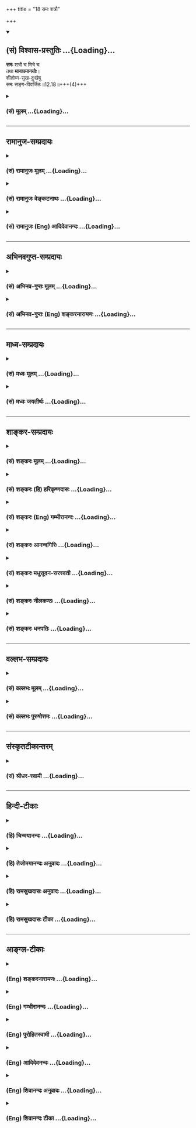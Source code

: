 +++
title = "18 समः शत्रौ"

+++
<div class="js_include" newlevelforh1="2" title="(सं) विश्वास-प्रस्तुतिः" unfilled url="/purANam_vaiShNavam/mahAbhAratam/06-bhIShma-parva/03-bhagavad-gItA-parva/saMskRtam/vishvAsa-prastutiH/12_bhakti-yogaH/18_samaH_shatrau.md">
<details open><summary><h2>(सं) विश्वास-प्रस्तुतिः ...{Loading}...</h2></summary>

**समः** शत्रौ च मित्रे च  
तथा **मानापमानयोः**।  
शीतोष्ण-सुख-दुःखेषु  
समः सङ्ग-विवर्जितः॥12.18॥+++(4)+++
</details>
</div>
<div class="js_include collapsed" newlevelforh1="3" title="(सं) मूलम्" unfilled url="/purANam_vaiShNavam/mahAbhAratam/06-bhIShma-parva/03-bhagavad-gItA-parva/saMskRtam/mUlam/12_bhakti-yogaH/18_samaH_shatrau.md">
<details><summary><h3>(सं) मूलम् ...{Loading}...</h3></summary>

समः शत्रौ च मित्रे च तथा मानापमानयोः।  
शीतोष्णसुखदुःखेषु समः सङ्गविवर्जितः।।12.18।।
</details>
</div>


_________________
## रामानुज-सम्प्रदायः
<div class="js_include collapsed" newlevelforh1="3" title="(सं) रामानुजः मूलम्" unfilled url="/purANam_vaiShNavam/mahAbhAratam/06-bhIShma-parva/03-bhagavad-gItA-parva/saMskRtam/rAmAnujaH/mUlam/12_bhakti-yogaH/18_samaH_shatrau.md">
<details><summary><h3>(सं) रामानुजः मूलम् ...{Loading}...</h3></summary>

।।12.18।। अद्वेष्टा सर्वभूतानाम् (गीता 12।13) इत्यादिना शत्रुमित्रादिषु
द्वेषादिरहितत्वम् उक्तम्। अत्र तेषु सन्निहितेषु अपि समचित्तत्वम्; ततः
अपि अतिरिक्तो विशेष उच्यते। आत्मनि स्थिरमतित्वेन निकेतनादिषु असक्त इति
**अनिकेतः;** तत एव मानापमानादिषु अपि समः; य एवंभूतो **भक्तिमान्** स **मे
प्रियः। अस्माद् आत्मनिष्ठात् मद्भक्तियोगनिष्ठस्य श्रैष्ठ्यं प्रतिपादयन्
यथोपक्रमम् उपसंहरति --**

</details>
</div>
<div class="js_include collapsed" newlevelforh1="3" title="(सं) रामानुजः वेङ्कटनाथः" unfilled url="/purANam_vaiShNavam/mahAbhAratam/06-bhIShma-parva/03-bhagavad-gItA-parva/saMskRtam/rAmAnujaH/venkaTanAthaH/12_bhakti-yogaH/18_samaH_shatrau.md">
<details><summary><h3>(सं) रामानुजः वेङ्कटनाथः ...{Loading}...</h3></summary>

  
  
।।12.18।। समः शत्रौ च इत्यादिना श्लोकद्वयेन बहुविधं सहेतुकं साम्यमुच्यते
तत्र पुनरुक्तिमाशङ्क्य परिहरतिअद्वेष्टेति।
सन्निहितस्वरूपमानावमानादिद्वन्द्वान्तरसहपाठवशादत्र शत्रुमित्रयोरपि
सन्निहितयोर्विवक्षा। सन्निधिर्हि विकारमतिशयेन जनयति। ततोऽप्यतिरिक्त इति
दूरस्थासन्नसाधारणात् अद्वेषमात्रादतिरिक्त इत्यर्थः। क्वचिदपि
सङ्गवर्जितत्वाच्छीतोष्णादिषु समत्वम्। निन्दास्तुत्योः
फलभूतामर्षानुरागादिरहितत्वान्निष्फलत्ववेषेण तुल्यत्वम्। मौनी इति नात्र
मननं विवक्षितम्;स्थिरमतिः इत्यनेनैव सिद्धत्वात् मुनिर्मननशीलः; तस्य भावो
**मित्यप्रसिद्धार्थता** च स्यात् नापि समस्तशब्दानुच्चारणं **त
त्यन्तापेक्षाभावात्;** सङ्कीर्तनादिविधेश्च न च **कालविशेष**
देनियतमौनव्रतं; तस्योपयुक्तत्वेऽपि पूर्वोत्तरसङ्गत्यभावात् निन्दन्तं हि
निन्दन्ति लौकिकाः; स्तुवन्तं च स्तुवन्ति ततः
प्रसक्तनिन्दास्तोत्रप्रतिक्षेपपरत्वमेवोचितम्। सन्तुष्टो येनकेनचित् इति
मौनित्वे हेत्वन्तरपरम् अन्यथासन्तुष्टः सततं योगी \[12।14\] इति
पूर्वोक्तत्वेन पुनरुक्तिप्रसङ्गात्।
यदृच्छयागतैर्यत्किञ्चिद्द्रव्यैरसन्तुष्टो हि सापेक्षतया स्तुतिपूर्वं
कञ्चन याचते; अदातारं च द्विष्यात्। यद्वा अन्यस्तुतितात्पर्येण वा
निन्दन्ति। स्थिरमतित्वस्य प्रकरणविशेषितं विषयं दर्शयन् सर्वस्योपरि
निर्दिष्टस्य तस्य साक्षात्परम्परया वा पूर्वोक्तसमस्तहेतुत्वं च
दर्शयतिआत्मनीति। निकेतननिषेधस्य क्षेत्रादिनिषेधोपलक्षणतया आदिशब्दः।
अत्रसमः इति द्वौ परिव्राड्विषयाविति यादवप्रकाशोक्तस्य न लिङ्गं पश्यामः।
शत्रुमित्रसाम्यादिगुणानां मुमुक्षौ गृहस्थेऽप्यवश्यम्भावादनिकेतत्वस्य चन
शब्दशास्त्राभिरतस्य मोक्षो नचापि रम्यावसथप्रियस्य। न भोजनाच्छादनतत्परस्य
न लोकचित्तग्रहणे रतस्य।। एकान्तशीलस्य दृढव्रतस्य
पञ्चेन्द्रियाप्रीतिनिवर्तकस्य। अध्यात्मविद्यारतमानसस्य मोक्षो ध्रुवो
नित्यमहिंसकस्य \[वा.स्मृ.10।7आ.स्मृ.10।67\] इत्यादिन्यायेन
निस्सङ्गतयाऽपि विर्वाहात्; गृहस्थादिषु
निकेतसद्भावनिषेधस्यानुपकारकत्वात्; तत्सद्भावस्य
क्वचिद्योगाद्युपकारकैत्वसम्भावनया च तत्सङ्गमात्रमेव निषेव्यतया
विवक्षितमिति दर्शयितुंअसक्त इत्युक्तम्। अत एवअद्वेष्टा \[12।13\]
इत्यादीनां सर्वेषामप्यक्षरोपासकसन्न्यासिविषयत्वंशङ्करोक्तं निरस्तम्।
क्वचित्सक्तस्य हि स्वरूपतः सुखत्वरहितैर्मानादिभिः प्रीत्यादिकम् अतः
क्वचिदपि सङ्गाभावान्मानादिषु समत्वमित्याह -- तत एवेति
पूर्वश्लोकेष्विवात्रापि यत्तच्छब्दाध्याहारेणोद्देश्य विधेयांशविभागं
दर्शयतिय एवम्भूतो भक्तिमान्स मे प्रिय इति।

</details>
</div>
<div class="js_include collapsed" newlevelforh1="3" title="(सं) रामानुजः (Eng) आदिदेवानन्दः" unfilled url="/purANam_vaiShNavam/mahAbhAratam/06-bhIShma-parva/03-bhagavad-gItA-parva/saMskRtam/rAmAnujaH/english/AdidevAnandaH/12_bhakti-yogaH/18_samaH_shatrau.md">
<details><summary><h3>(सं) रामानुजः (Eng) आदिदेवानन्दः ...{Loading}...</h3></summary>

12.18 - 12.19 The absence of hate etc., towards foes, friends etc., has already been taught in the stanza beginning with, 'He who never hates any being' (11.13). What is now taught is that eanimity to be practised even when such persons mentioned above are present before one who is superior to those having a general eanimous temperament referred to earlier. Who has no 'home', namely, who is not attached to home, etc.,
as he possesses firmness of mind with regard to the self. Because of this, he is 'same even in honour and dishonour.' He who is devoted to Me and who is like this - he is dear to Me. Showing the superiority of Bhakti-Nistha over Atma-nistha, Sri Krsna now concludes in accordance with what is stated at the beginning of this chapter in Verse 2.

</details>
</div>


_________________
## अभिनवगुप्त-सम्प्रदायः
<div class="js_include collapsed" newlevelforh1="3" title="(सं) अभिनव-गुप्तः मूलम्" unfilled url="/purANam_vaiShNavam/mahAbhAratam/06-bhIShma-parva/03-bhagavad-gItA-parva/saMskRtam/abhinava-guptaH/mUlam/12_bhakti-yogaH/18_samaH_shatrau.md">
<details><summary><h3>(सं) अभिनव-गुप्तः मूलम् ...{Loading}...</h3></summary>

।।12.15 -- 12.20।। यस्मादित्यादि मे प्रिया इत्यन्तम्। अनिकेतः -- इदमेव
मया कर्तव्यम् इति यस्य नास्ति प्रतिज्ञा। यथाप्राप्तहेवाकितया
सुखदुःखादिकमुपभुञ्ज्ञानः परमेश्वरविषयसमावेशितहृदयः सुखेनैव प्राप्नोति
परमकैवल्यम् इति।  
  
।। शिवम्।।

</details>
</div>
<div class="js_include collapsed" newlevelforh1="3" title="(सं) अभिनव-गुप्तः (Eng) शङ्करनारायणः" unfilled url="/purANam_vaiShNavam/mahAbhAratam/06-bhIShma-parva/03-bhagavad-gItA-parva/saMskRtam/abhinava-guptaH/english/shankaranArAyaNaH/12_bhakti-yogaH/18_samaH_shatrau.md">
<details><summary><h3>(सं) अभिनव-गुप्तः (Eng) शङ्करनारायणः ...{Loading}...</h3></summary>

12.18 See Comment under 12.20

</details>
</div>


_________________
## माध्व-सम्प्रदायः
<div class="js_include collapsed" newlevelforh1="3" title="(सं) मध्वः मूलम्" unfilled url="/purANam_vaiShNavam/mahAbhAratam/06-bhIShma-parva/03-bhagavad-gItA-parva/saMskRtam/madhvaH/mUlam/12_bhakti-yogaH/18_samaH_shatrau.md">
<details><summary><h3>(सं) मध्वः मूलम् ...{Loading}...</h3></summary>

।।12.18।। Sri Madhvacharya did not comment on this sloka.,

</details>
</div>
<div class="js_include collapsed" newlevelforh1="3" title="(सं) मध्वः जयतीर्थः" unfilled url="/purANam_vaiShNavam/mahAbhAratam/06-bhIShma-parva/03-bhagavad-gItA-parva/saMskRtam/madhvaH/jayatIrthaH/12_bhakti-yogaH/18_samaH_shatrau.md">
<details><summary><h3>(सं) मध्वः जयतीर्थः ...{Loading}...</h3></summary>

।।12.18।। Sri Jayatirtha did not comment on this sloka.  
  

</details>
</div>


_________________
## शाङ्कर-सम्प्रदायः
<div class="js_include collapsed" newlevelforh1="3" title="(सं) शङ्करः मूलम्" unfilled url="/purANam_vaiShNavam/mahAbhAratam/06-bhIShma-parva/03-bhagavad-gItA-parva/saMskRtam/shankaraH/mUlam/12_bhakti-yogaH/18_samaH_shatrau.md">
<details><summary><h3>(सं) शङ्करः मूलम् ...{Loading}...</h3></summary>

।।12.18।। --,**समः शत्रौ च मित्रे च; तथा मानापमानयोः** पूजापरिभवयोः;
**शीतोष्णसुखदुःखेषु समः;** सर्वत्र च सङ्गविवर्जितः।। किञ्च --,

</details>
</div>
<div class="js_include collapsed" newlevelforh1="3" title="(सं) शङ्करः (हि) हरिकृष्णदासः" unfilled url="/purANam_vaiShNavam/mahAbhAratam/06-bhIShma-parva/03-bhagavad-gItA-parva/saMskRtam/shankaraH/hindI/harikRShNadAsaH/12_bhakti-yogaH/18_samaH_shatrau.md">
<details><summary><h3>(सं) शङ्करः (हि) हरिकृष्णदासः ...{Loading}...</h3></summary>

।।12.18।। जो शत्रुमित्रमें और मानापमानमें अर्थात् सत्कार और तिरस्कारमें
समान रहता है एवं शीतउष्ण और सुखदुःखमें भी समभाववाला है तथा सर्वत्र
आसक्तिसे रहित हो चुका है।

</details>
</div>
<div class="js_include collapsed" newlevelforh1="3" title="(सं) शङ्करः (Eng) गम्भीरानन्दः" unfilled url="/purANam_vaiShNavam/mahAbhAratam/06-bhIShma-parva/03-bhagavad-gItA-parva/saMskRtam/shankaraH/english/gambhIrAnandaH/12_bhakti-yogaH/18_samaH_shatrau.md">
<details><summary><h3>(सं) शङ्करः (Eng) गम्भीरानन्दः ...{Loading}...</h3></summary>

12.18 Samah, who is the same; satrau ca mitre, towards friend and foe;
ca tatha, and so also; mana-apamanayoh, in honour and dishonour, in
adoration and humiliation; who is the same sita-usna-sukha-duhkhesu,
under cold, heat, happiness and sorrow; and sanga-vivar-jitah, free from
attachment to everything; Moreover,

</details>
</div>
<div class="js_include collapsed" newlevelforh1="3" title="(सं) शङ्करः आनन्दगिरिः" unfilled url="/purANam_vaiShNavam/mahAbhAratam/06-bhIShma-parva/03-bhagavad-gItA-parva/saMskRtam/shankaraH/AnandagiriH/12_bhakti-yogaH/18_samaH_shatrau.md">
<details><summary><h3>(सं) शङ्करः आनन्दगिरिः ...{Loading}...</h3></summary>

।।12.18।।**सम इति।** अद्वेष्टेत्यादिना द्वेषादिविशेषाभाव उक्तः; संप्रति
सर्वत्रैवाविकृतचित्तत्वमुच्यते। सर्वत्र चेतने स्त्रयादावचेतने च
चन्दनादावित्यर्थः।

</details>
</div>
<div class="js_include collapsed" newlevelforh1="3" title="(सं) शङ्करः मधुसूदन-सरस्वती" unfilled url="/purANam_vaiShNavam/mahAbhAratam/06-bhIShma-parva/03-bhagavad-gItA-parva/saMskRtam/shankaraH/madhusUdana-sarasvatI/12_bhakti-yogaH/18_samaH_shatrau.md">
<details><summary><h3>(सं) शङ्करः मधुसूदन-सरस्वती ...{Loading}...</h3></summary>

।।12.18।। सम इति। किंच पूर्वस्यैव प्रपञ्चः। सङ्गविवर्जितः
चेतनाचेतनसर्वविषयशोभनाध्यासरहितः। ,सर्वथा हर्षविषादशून्य इत्यर्थः।
स्पष्टमन्यत्।

</details>
</div>
<div class="js_include collapsed" newlevelforh1="3" title="(सं) शङ्करः नीलकण्ठः" unfilled url="/purANam_vaiShNavam/mahAbhAratam/06-bhIShma-parva/03-bhagavad-gItA-parva/saMskRtam/shankaraH/nIlakaNThaH/12_bhakti-yogaH/18_samaH_shatrau.md">
<details><summary><h3>(सं) शङ्करः नीलकण्ठः ...{Loading}...</h3></summary>

।।12.18।। उदासीनत्वं व्याचष्टे -- **सम इति।** गतव्यथत्वमुपपादयति --
**सङ्गविवर्जित इति।** सङ्गी हि व्यथते न तु तद्वर्जित इत्यर्थः।

</details>
</div>
<div class="js_include collapsed" newlevelforh1="3" title="(सं) शङ्करः धनपतिः" unfilled url="/purANam_vaiShNavam/mahAbhAratam/06-bhIShma-parva/03-bhagavad-gItA-parva/saMskRtam/shankaraH/dhanapatiH/12_bhakti-yogaH/18_samaH_shatrau.md">
<details><summary><h3>(सं) शङ्करः धनपतिः ...{Loading}...</h3></summary>

।।12.18।। किंच समः शत्रौ च मित्रे च तथा मानापमानयोः पूजापरिभवयोः
शीतोष्णसुखदुःखेषु समः समदुःखसुख इत्यत्र सामान्यसुखदुःखयोर्ग्रहणम्। अत्र
तु शीतोष्णनिबन्धयोरित्यपौनरुक्त्यम्। एतत्सर्वं कुत इत्यत आह। यतः सर्वत्र
सङ्गेन संसर्गेण विवर्जितः सङ्गस्यैव सर्वदोषजनकत्वान्न कस्यापि सङ्गं
करोतीत्यर्थः। अद्वेषटेत्यादिना द्वेषादिविशेषाभाव उक्तः। संप्रति
सर्वत्रैवाविकृतचित्तत्वमुच्यते। सर्वत्र चेतने स्त्र्यादावचेतने
चन्दनादावित्यर्थ इति भाष्यटीकाकृतः।

</details>
</div>


_________________
## वल्लभ-सम्प्रदायः
<div class="js_include collapsed" newlevelforh1="3" title="(सं) वल्लभः मूलम्" unfilled url="/purANam_vaiShNavam/mahAbhAratam/06-bhIShma-parva/03-bhagavad-gItA-parva/saMskRtam/vallabhaH/mUlam/12_bhakti-yogaH/18_samaH_shatrau.md">
<details><summary><h3>(सं) वल्लभः मूलम् ...{Loading}...</h3></summary>

।।12.18।। तथा सम इति। शत्रौ मित्रे च मानापमानयोश्च शीतादिषु च स्वयं समः;
सेव्ये स्वामिनि श्रीभगवति तु शीतादिकं प्रेम्णा
भावयमानस्तत्तत्प्रतीकारसेवां कुर्यादेवेत्याशयेन पुनरुक्तं; अनेवम्भूतानां
तु सङ्गेन वर्जितः। एवं भावयतां सङ्गं कुर्वाणः स्यादेव;येऽन्योन्यतो
भागवताः इत्यादिवाक्यात्।

</details>
</div>
<div class="js_include collapsed" newlevelforh1="3" title="(सं) वल्लभः पुरुषोत्तमः" unfilled url="/purANam_vaiShNavam/mahAbhAratam/06-bhIShma-parva/03-bhagavad-gItA-parva/saMskRtam/vallabhaH/puruShottamaH/12_bhakti-yogaH/18_samaH_shatrau.md">
<details><summary><h3>(सं) वल्लभः पुरुषोत्तमः ...{Loading}...</h3></summary>

  
  
।।12.18।। किञ्च -- सम इति। शत्रौ द्वेषकर्तरि; मित्रे अनुरागवति समः; स्वतो
द्वेषानुरागरहित इत्यर्थः। तथा मानापमानयोरपि समः। शीतोष्णयोर्दैहिकयोः
सुखदुःखयोः पुत्रजन्ममरणादिरूपयोः समः। सङ्गवर्जितः लौकिकासक्तिरहितः।  
  

</details>
</div>


_________________
## संस्कृतटीकान्तरम्
<div class="js_include collapsed" newlevelforh1="3" title="(सं) श्रीधर-स्वामी" unfilled url="/purANam_vaiShNavam/mahAbhAratam/06-bhIShma-parva/03-bhagavad-gItA-parva/saMskRtam/shrIdhara-svAmI/12_bhakti-yogaH/18_samaH_shatrau.md">
<details><summary><h3>(सं) श्रीधर-स्वामी ...{Loading}...</h3></summary>

।।12.18।। किंच **-- सम इति।** शत्रौ च मित्रे च सम एकरूपः; मानापमानयोरपि
तथा सम एव। हर्षविषादशून्य इत्यर्थः। शीतोष्णयोः सुखदुःखयोश्च समः
सङ्गविवर्जितः क्वचिदप्यनासक्तः।

</details>
</div>


_________________
## हिन्दी-टीकाः
<div class="js_include collapsed" newlevelforh1="3" title="(हि) चिन्मयानन्दः" unfilled url="/purANam_vaiShNavam/mahAbhAratam/06-bhIShma-parva/03-bhagavad-gItA-parva/hindI/chinmayAnandaH/12_bhakti-yogaH/18_samaH_shatrau.md">
<details><summary><h3>(हि) चिन्मयानन्दः ...{Loading}...</h3></summary>

।।12.18।। See Commentary under 12.19

</details>
</div>
<div class="js_include collapsed" newlevelforh1="3" title="(हि) तेजोमयानन्दः अनुवादः" unfilled url="/purANam_vaiShNavam/mahAbhAratam/06-bhIShma-parva/03-bhagavad-gItA-parva/hindI/tejomayAnandaH/anuvAdaH/12_bhakti-yogaH/18_samaH_shatrau.md">
<details><summary><h3>(हि) तेजोमयानन्दः अनुवादः ...{Loading}...</h3></summary>

।।12.18।। जो पुरुष शत्रु और मित्र में तथा मान और अपमान में सम है; जो
शीत-उष्ण व सुखदु:खादिक द्वन्द्वों में सम है और आसक्ति रहित है।।

</details>
</div>
<div class="js_include collapsed" newlevelforh1="3" title="(हि) रामसुखदासः अनुवादः" unfilled url="/purANam_vaiShNavam/mahAbhAratam/06-bhIShma-parva/03-bhagavad-gItA-parva/hindI/rAmasukhadAsaH/anuvAdaH/12_bhakti-yogaH/18_samaH_shatrau.md">
<details><summary><h3>(हि) रामसुखदासः अनुवादः ...{Loading}...</h3></summary>

।।12.18।। जो शत्रु और मित्रमें तथा मान-अपमानमें सम है और शीत-उष्ण
(अनुकूलता-प्रतिकूलता) तथा सुख-दुःखमें सम है एवं आसक्तिसे रहित है, और जो
निन्दास्तुतिको समान समझनेवाला, मननशील, जिस-किसी प्रकारसे भी (शरीरका
निर्वाह होनेमें) संतुष्ट, रहनेके स्थान तथा शरीरमें ममता-आसक्तिसे रहित और
स्थिर बुद्धिवाला है, वह भक्तिमान् मनुष्य मुझे प्रिय है।

</details>
</div>
<div class="js_include collapsed" newlevelforh1="3" title="(हि) रामसुखदासः टीका" unfilled url="/purANam_vaiShNavam/mahAbhAratam/06-bhIShma-parva/03-bhagavad-gItA-parva/hindI/rAmasukhadAsaH/TIkA/12_bhakti-yogaH/18_samaH_shatrau.md">
<details><summary><h3>(हि) रामसुखदासः टीका ...{Loading}...</h3></summary>

।।12.18।।***व्याख्या --***  **समः शत्रौ च मित्रे च --** यहाँ भगवान्ने
भक्तमें व्यक्तियोंके प्रति होनेवाली समताका वर्णन किया है। सर्वत्र
भगवद्बुद्धि होने तथा रागद्वेषसे रहित होनेके कारण सिद्ध भक्तका किसीके भी
प्रति शत्रुमित्रका भाव नहीं रहता। लोग ही उसके व्यवहारमें अपने स्वभावके
अनुसार अनुकूलता या प्रतिकूलताको देखकर उसमें मित्रता या शत्रुताका आरोप कर
लेते हैं। साधारण लोगोंका तो कहना ही क्या है; सावधान रहनेवाले साधकोंका भी
उस सिद्ध भक्तके प्रति मित्रता और शत्रुताका भाव हो सकता है। परंतु भक्त
अपनेआपमें सदैव पूर्णतया सम रहता है। उसके हृदयमें कभी किसीके प्रति
शत्रुमित्रका भाव उत्पन्न नहीं होता। मान लिया जाय कि भक्तके प्रति शत्रुता
और मित्रताका भाव रखनेवाले दो व्यक्तियोंमें धनके बँटवारेसे सम्बन्धित कोई
विवाद हो जाय और उसका निर्णय करानेके लिये वे भक्तके पास जायँ; तो भक्त
धनका बँटवारा करते समय शत्रुभाववाले व्यक्तिको कुछ अधिक और मित्रभाववाले
व्यक्तिको कुछ कम धन देगा। यद्यपि भक्तके इस निर्णय(व्यवहार) में विषमता
दीखती है; तथापि शत्रुभाववाले व्यक्तिको इस निर्णयमें समता दिखायी देगी कि
इसने पक्षपातरहित बँटवारा किया है। अतः भक्तके इस निर्णयमें विषमता
(पक्षपात) दीखनेपर भी वास्तवमें यह (समताको उत्पन्न करनेवाला होनेसे) समता
ही कहलायेगी। उपर्युक्त पदोंसे यह भी सिद्ध होता है कि सिद्ध भक्तके साथ भी
लोग (अपने भावके अनुसार) शत्रुतामित्रताका व्यवहार करते हैं और उसके
व्यवहारसे अपनेको उसका शत्रुमित्र मान लेते हैं। इसीलिये उसे यहाँ
शत्रुमित्रसे रहित न कहकर शत्रुमित्रमें सम कहा गया है।**तथा मानापमानयोः
--** मानअपमान परकृत क्रिया है; जो शरीरके प्रति होती है। भक्तकी अपने
कहलानेवाले शरीरमें न तो अहंता होती है; न ममता। इसलिये शरीरका मानअपमान
होनेपर भी भक्तके अन्तःकरणमें कोई विकार (हर्षशोक) पैदा नहीं होता। वह
नित्यनिरन्तर समतामें स्थित रहता है।**शीतोष्णसुखदुःखेषु समः --** इन
पदोंमें दो स्थानोंपर सिद्ध भक्तकी समता बतायी गयी है -- (1) शीतउष्णमें
समता अर्थात् इन्द्रियोंका अपनेअपने विषयोंसे संयोग होनेपर अन्तःकरणमें कोई
विकार न होना। (2) सुखदुःखमें समता अर्थात् धनादि पदार्थोंकी प्राप्ति या
अप्राप्ति होनेपर अन्तःकरणमें कोई विकार न होना। शीतोष्ण शब्दका अर्थ
सरदीगरमी होता है। सरदीगरमी त्वगिन्द्रियके विषय हैं। भक्त केवल
त्वगिन्द्रियके विषयोंमें ही सम रहता हो; ऐसी बात नहीं है। वह तो समस्त
इन्द्रियोंके विषयोंमें सम रहता है। अतः यहाँ शीतोष्ण शब्द समस्त
इन्द्रियोंके विषयोंका वाचक है। प्रत्येक इन्द्रियका अपनेअपने विषयके साथ
संयोग होनेपर भक्तको उन (अनुकूल या प्रतिकूल) विषयोंका ज्ञान तो होता है;
पर उसके अन्तःकरणमें,हर्षशोकादि विकार नहीं होते। वह सदा सम रहता है। साधारण
मनुष्य धनादि अनुकूल पदार्थोंकी प्राप्तिमें सुख तथा प्रतिकूल पदार्थोंकी
प्राप्तिमें दुःखका अनुभव करते हैं। परन्तु उन्हीं पदार्थोंके प्राप्त होने
अथवा न होनेपर सिद्ध भक्तके अन्तःकरणमें कभी किञ्चिन्मात्र भी रागद्वेष;
हर्षशोकादि विकार नहीं होते। वह प्रत्येक परिस्थितिमें सम रहता
है। सुखदुःखमें सम रहने तथा सुखदुःखसे रहित होने -- दोनोंका गीतामें एक ही
अर्थमें प्रयोग हुआ है। सुखदुःखकी परिस्थिति अवश्यम्भावी है अतः उससे रहित
होना सम्भव नहीं है। इसलिये भक्त अनुकूल तथा प्रतिकूल परिस्थितियोंमे सम
रहता है। हाँ; अनुकूल तथा प्रतिकूल परिस्थितिको लेकर अन्तःकरणमें जो
हर्षशोक होते हैं; उनसे रहित हुआ जा सकता है। इस दृष्टिसे गीतामें जहाँ
सुखदुःखमें सम होनेकी बात आयी है; वहाँ सुखदुःखकी परिस्थितिमें सम समझना
चाहिये और जहाँ सुखदुःखसे रहित होनेकी बात आयी है; वहाँ (अनुकूल तथा
प्रतिकूल परिस्थितिकी प्राप्तिसे होनेवाले) हर्षशोकसे रहित समझना
चाहिये।**सङ्गविवर्जितः --** सङ्ग शब्दका अर्थ सम्बन्ध (संयोग) तथा आसक्ति
दोनों ही होते हैं। मनुष्यके लिये यह सम्भव नहीं है कि वह स्वरूपसे सब
पदार्थोंका सङ्ग अर्थात् सम्बन्ध छोड़ सके क्योंकि जबतक मनुष्य जीवित रहता
है; तबतक शरीरमनबुद्धिइन्द्रियाँ उसके साथ रहती ही हैं। हाँ; शरीरसे भिन्न
कुछ पदार्थोंका त्याग स्वरूपसे किया जा सकता है। जैसे किसी व्यक्तिने
स्वरूपसे प्राणीपदार्थोंका सङ्ग छो़ड़ दिया; पर उसके अन्तःकरणमें अगर उनके
प्रति किञ्चिन्मात्र भी आसक्ति बनी हुई है; तो उन प्राणीपदार्थोंसे दूर
होते हुए भी वास्तवमें उसका उनसे सम्बन्ध बना हुआ ही है। दूसरी ओर; अगर
अन्तःकरणमें प्राणीपदार्थोंकी किञ्चिन्मात्र भी आसक्ति नहीं है; तो पास
रहते हुए भी वास्तवमें उनसे सम्बन्ध नहीं है। अगर पदार्थोंका स्वरूपसे
त्याग करनेपर ही मुक्ति होती; तो मरनेवाला हरेक व्यक्ति मुक्त हो जाता
क्योंकि उसने तो अपने शरीरका भी त्याग कर दिया परन्तु ऐसी बात है नहीं।
अन्तःकरणमें आसक्तिके रहते हुए शरीरका त्याग करनेपर भी संसारका बन्धन बना
रहता है। अतः मनुष्यको सांसारिक आसक्ति ही बाँधनेवाली है; न कि सांसारिक
प्राणीपदार्थोंका स्वरूपसे सम्बन्ध। आसक्तिको मिटानेके लिये पदार्थोंका
स्वरूपसे त्याग करना भी एक साधन हो सकता है किंतु खास जरूरत आसक्तिका
सर्वथा त्याग करनेकी ही है। संसारके प्रति यदि किञ्चिन्मात्र भी आसक्ति है;
तो उसका चिन्तन अवश्य होगा। इस कारण वह आसक्ति साधकको क्रमशः कामना; क्रोध;
मूढ़ता आदिको प्राप्त कराती हुई उसे पतनके गर्तमें गिरानेका हेतु बन सकती
है (गीता 2। 62 63)। भगवान्ने दूसरे अध्यायके उनसठवें श्लोकमें **परं
दृष्ट्वा निवर्तते** पदोंसे भगवत्प्राप्तिके बाद आसक्तिकी सर्वथा
निवृत्तिकी बात कही है। भगवत्प्राप्तिसे पहले भी आसक्तिकी निवृत्ति हो सकती
है; पर भगवत्प्राप्तिके बाद तो आसक्ति सर्वथा निवृत्त हो ही जाती है।
भगवत्प्राप्त महापुरुषमें आसक्तिका सर्वथा अभाव होता ही है। परन्तु
भगवत्प्राप्तिसे पूर्व साधनावस्थामें आसक्तिका सर्वथा अभाव होता ही नहीं --
ऐसा नियम नहीं है। साधनावस्थामें भी आसक्तिका सर्वथा अभाव होकर साधकको
तत्काल भगवत्प्राप्ति हो सकती है। (गीता 5। 21 16। 22)। आसक्ति न तो
परमात्माके अंश शुद्ध चेतनमें रहती है और न जड(प्रकृति) में ही। वह जड और
चेतनके सम्बन्धरूप मैंपनकी मान्यतामें रहती है। वही आसक्ति बुद्धि; मन;
इन्द्रियों और विषयों(पदार्थों) में प्रतीत होती है। अगर साधकके मैंपनकी
मान्यतामें रहनेवाली आसक्ति मिट जाय; तो दूसरी जगह प्रतीत होनेवाली आसक्ति
स्वतः मिट जायगी। आसक्तिका कारण अविवेक है। अपने विवेकको पूर्णतया महत्त्व
न देनेसे साधकमें आसक्ति रहती है। भक्तमें अविवेक नहीं रहता। इसलिये वह
आसक्तिसे सर्वथा रहित होता है। अपने अंशी भगवान्से विमुख होकर भूलसे संसारको
अपना मान लेनेसे संसारमें राग हो जाता है और राग होनेसे संसारमें आसक्ति हो
जाती है। संसारसे माना हुआ अपनापन सर्वथा मिट जानेसे बुद्धि सम हो जाती है।
बुद्धिके सम होनेपर स्वयं आसक्ति रहित हो जाता है।  
  
**मार्मिक बात**  
  
वास्तवमें जीवमात्रकी भगवान्के प्रति स्वाभाविक अनुरक्ति (प्रेम) है। जबतक
संसारके साथ भूलसे माना हुआ अपनेपनका सम्बन्ध है; तबतक वह अनुरक्ति प्रकट
नहीं होती; प्रत्युत संसारमें आसक्तिके रूपमें प्रतीत होती है। संसारकी
आसक्ति रहते हुए भी वस्तुतः भगवान्की अनुरक्ति मिटती नहीं। अनुरक्तिके
प्रकट होते ही आसक्ति (सूर्यका उदय होनेपर अंधकारकी तरह) सर्वथा निवृत्त हो
जाती है। ज्योंज्यों संसारसे विरक्ति होती है; त्योंहीत्यों भगवान्में
अनुरक्ति प्रकट होती है। यह नियम है कि आसक्तिको समाप्त करके विरक्ति स्वयं
भी उसी प्रकार शान्त हो जाती है; जिस प्रकार लकड़ीको जलाकर अग्नि। इस
प्रकार आसक्ति और विरक्तिके न रहनेपर स्वतःस्वाभाविक अनुरक्ति(भगवत्प्रेम)
का स्रोत प्रवाहित होने लगता है। इसके लिये किञ्चिन्मात्र भी कोई उद्योग
नहीं करना पड़ता। फिर भक्त सब प्रकारसे भगवान्के पूर्ण समर्पित हो जाता है।
उसकी सम्पूर्ण क्रियाएँ भगवान्की प्रियताके लिये ही होती हैं। उससे प्रसन्न
होकर भगवान् उस भक्तको अपना प्रेम प्रदान करते हैं। भक्त उस प्रेमको भी
भगवान्के ही प्रति लगा देता है। इससे भगवान् और आनन्दित होते हैं तथा पुनः
उसे प्रेम प्रदान करते हैं। भक्त पुनः उसे भगवान्के प्रति लगा देता है। इस
प्रकार भक्त और भगवान्के बीच प्रतिक्षण वर्धमान प्रेमके आदानप्रदानकी यह
लीला चलती रहती है।**तुल्यनिन्दास्तुतिः --** निन्दास्तुति मुख्यतः नामकी
होती है। यह भी परकृत क्रिया है। लोग अपने स्वभावके अनुसार भक्तकी निन्दा
या स्तुति किया करते हैं। भक्तमें अपने कहलानेवाले नाम और शरीरमें लेशमात्र
भी अहंता और ममता नहीं होती। इसलिये निन्दास्तुतिका उसपर लेशमात्र भी असर
नहीं पड़ता। भक्तका न तो अपनी स्तुति या प्रशंसा करनेवालेके प्रति राग होता
है और न निन्दा करनेवालेके प्रति द्वेष ही होता है। उसकी दोनोंमें ही
समबुद्धि रहती है। साधारण मनुष्योंके भीतर अपनी प्रशंसाकी कामना रहा करती
है; इसलिये वे अपनी निन्दा सुनकर दुःखका और स्तुति सुनकर सुखका अनुभव करते
हैं। इसके विपरीत (अपनी प्रशंसा न चाहनेवाले) साधक पुरुष निन्दा सुनकर
सावधान होते हैं और स्तुति सुनकर लज्जित होते हैं। परन्तु नाममें
किञ्चिन्मात्र भी अपनापन न होनेके कारण सिद्ध भक्त इन दोनों भावोंसे रहित
होता है अर्थात् निन्दास्तुतिमें सम होता है। हाँ; वह भी कभीकभी
लोकसंग्रहके लिये साधककी तरह (निन्दामें सावधान तथा स्तुतिमें लज्जित
होनेका) व्यवहार कर सकता है। भक्तकी सर्वत्र भगवद्बुद्धि होनेके कारण भी
उसका निन्दास्तुति करनेवालोंमें भेदभाव नहीं होता। ऐसा भेदभाव न रहनेसे ही
यह प्रतीत होता है कि वह निन्दास्तुतिमें सम है। भक्तके द्वारा अशुभ कर्म तो
हो ही नहीं सकते और शुभकर्मोंके होनेमें वह केवल भगवान्को हेतु मानता है।
फिर भी उसकी कोई निन्दा या स्तुति करे; तो उसके चित्तमें कोई विकार पैदा
नहीं होता।**मौनी --** सिद्ध भक्तके द्वारा स्वतःस्वाभाविक भगवत्स्वरूपका
मनन होता रहता है; इसलिये उसको **मौनी** अर्थात् मननशील कहा गया है।
अन्तःकरणमें आनेवाली प्रत्येक वृत्तिमें उसको **वासुदेवः सर्वम्** (गीता 7।
19) सब कुछ भगवान् ही हैं -- यही दीखता है। इसलिये उसके द्वारा निरन्तर ही
भगवान्का मनन होता है। यहाँ **मौनी** पदका अर्थ वाणीका मौन रखनेवाला नहीं
माना जा सकता क्योंकि ऐसा माननेसे वाणीके द्वारा भक्तिका प्रचार करनेवाले
भक्त पुरुष भक्त ही नहीं कहलायेँगे। इसके सिवाय अगर वाणीका मौन रखनेमात्रसे
भक्त होना सम्भव होता; तो भक्त होना बहुत ही आसान हो जाता और ऐसे भक्त
अंसख्य बन जाते किंतु संसारमें भक्तोंकी संख्या अधिक देखनेमें नहीं आती।
इसके सिवाय आसुर स्वभाववाला दम्भी व्यक्ति भी हठपूर्वक वाणीका मौन रख सकता
है। परन्तु यहाँ भगवत्प्राप्त सिद्ध भक्तके लक्षण बताये जा रहे हैं। इसलिये
यहाँ **मौनी** पदका अर्थ भगवत्स्वरूपका मनन करनेवाला ही मानना युक्तिसंगत
है।**संतुष्टो येन केनचित् --** दूसरे लोगोंको भक्त **संतुष्टो येन
केनचित्** अर्थात् प्रारब्धानुसार शरीरनिर्वाहके लिये जो कुछ मिल जाय;
उसीमें संतुष्ट दीखता है परन्तु वास्तवमें भक्तकी संतुष्टिका कारण कोई
सांसारिक पदार्थ; परिस्थिति आदि नहीं होती। एकमात्र भगवान्में ही प्रेम
होनेके कारण वह नित्यनिरन्तर भगवान्में ही संतुष्ट रहता है। इस संतुष्टिके
कारण वह संसारकी प्रत्येक अनुकूलप्रतिकूल परिस्थितिमें सम रहता है क्योंकि
उसके अनुभवमें प्रत्येक अनुकूल या प्रतिकूल परिस्थिति भगवान्के मङ्लमय
विधानसे ही आती है। इस प्रकार प्रत्येक परिस्थितिमें नित्यनिरन्तर संतुष्ट
रहनेके कारण उसे **संतुष्टो येन केनचित्** कहा गया है।**अनिकेतः --** जिनका
कोई निकेत अर्थात् वासस्थान नहीं है; वे ही अनिकेत हों -- ऐसी बात नहीं है।
चाहे गृहस्थ हों या साधुसंन्यासी; जिनकी अपने रहनेके स्थानमें ममताआसक्ति
नहीं है; वे सभी अनिकेत हैं। भक्तका रहनेके स्थानमें और शरीर (स्थूल;
सूक्ष्म और कारणशरीर) में लेशमात्र भी अपनापन एवं आसक्ति नहीं होती। इसलिये
उसको **अनिकेतः** कहा गया है।**स्थिरमतिः --** भक्तकी बुद्धिमें
भगवत्तत्त्वकी सत्ता और स्वरूपके विषयमें कोई संशय अथवा विपर्यय (विपरीत
ज्ञान) नहीं होता। अतः उसकी बुद्धि भगवत्तत्त्वके ज्ञानसे कभी किसी
अवस्थामें विचलित नहीं होती। इसलिये उसको **स्थिरमतिः** कहा गया है।
भगवत्तत्त्वको जाननेके लिये उसको कभी किसी प्रमाण या शास्त्रविचार;
स्वाध्याय आदिकी जरूरत नहीं रहती क्योंकि वह स्वाभाविकरूपसे भगवत्तत्त्वमें
तल्लीन रहता है। स्थिरबुद्धि होनेमें कामनाएँ ही बाधक होती हैं (गीता 2।
44)। अतः कामनाओंके त्यागसे ही स्थिरबुद्धि होना सम्भव है (गीता 2। 55)।
अन्तःकरणमें सांसारिक (संयोगजन्य) सुखकी कामना रहनेसे संसारमें आसक्ति हो
जाती है। यह आसक्ति संसारको असत्य या मिथ्या जान लेनेपर भी मिटती नहीं जैसे
-- सिनेमामें दीखनेवाले दृश्य(प्राणीपदार्थों) को मिथ्या जानते हुए भी
उसमें आसक्ति हो जाती है अथवा जैसे भूतकालकी बातोंको याद करते समय मानसिक
दृष्टिके सामने आनेवाले दृश्यको मिथ्या जानते हुए भी उसमें आसक्ति हो जाती
है। अतः जबतक भीतरमें सांसारिक सुखकी कामना है; तबतक संसारको मिथ्या
माननेपर भी संसारकी आसक्ति नहीं मिटती। आसक्तिसे संसारकी स्वतन्त्र सत्ता
दृढ़ होती है। सांसारिक सुखकी कामना मिटनेपर आसक्ति स्वतः मिट जाती है।
आसक्ति मिटनेपर संसारकी स्वतन्त्र सत्ताका अभाव हो जाता है और एक
भगवत्तत्त्वमें बुद्धि स्थिर हो जाती है।**भक्तिमान्मे प्रियो नरः --
भक्तिमान्** पदमें भक्ति शब्दके साथ नित्ययोगके अर्थमें **मतुप्** प्रत्यय
है। इसका तात्पर्य यह है कि मनुष्यमें स्वाभाविकरूपसे भक्ति (भगवत्प्रेम)
रहती है। मनुष्यसे भूल यही होती है कि वह भगवान्को छोड़कर संसारकी भक्ति
करने लगता है। इसलिये उसे स्वाभाविक रहनेवाली भगवद्भक्तिका रस नहीं मिलता
और उसके जीवनमें नीरसता रहती है। सिद्ध भक्त हरदम भक्तिरसमें तल्लीन रहता
है। इसलिये उसको **भक्तिमान्** कहा गया है। ऐसा भक्तिमान् मनुष्य भगवान्को
प्रिय होता है।**नरः** पद देनेका तात्पर्य है कि भगवान्को प्राप्त करके
जिसने अपना मनुष्यजीवन सफल (सार्थक) कर लिया है; वही वास्तवमें नर (मनुष्य)
कहलानेयोग्य है। जो मनुष्यशरीरको पाकर सांसारिक भोग और संग्रहमें ही लगा
हुआ है; वह नर (मनुष्य) कहलानेयोग्य नहीं है। \[इन दो श्लोकोंमें भक्तके
सदासर्वदा समभावमें स्थित रहनेकी बात कही गयी है। शत्रुमित्र; मानअपमान;
शीतउष्ण; सुखदुःख और निन्दास्तुति -- इन पाँचों द्वन्द्वोंमें समता होनेसे
ही साधक पूर्णतः समभावमें स्थित कहा जा सकता है। \]  
  
**प्रकरणसम्बन्धी विशेष बात**  
  
भगवान्ने पहले प्रकरणके अन्तर्गत तेरहवेंचौदहवें श्लोकोंमें सिद्ध भक्तोंके
लक्षणोंका वर्णन करके अन्तमें **यो मद्भक्तः स मे प्रियः** कहा; दूसरे
प्रकरणके अन्तर्गत पन्द्रहवें श्लोकके अन्तमें **यः स च मे प्रियः** कहा;
तीसरे प्रकरणके अन्तर्गत सोलहवें श्लोकके अन्तमें **यो मद्भक्तः स मे
प्रियः** कहा; चौथे प्रकरणके अन्तर्गत सत्रहवें श्लोकके अन्तमें
**भक्तिमान् यः स म प्रियः** कहा और अन्तिम पाँचवें प्रकरणके अन्तर्गत
अठारहवेंउन्नीसवें श्लोकोंके अन्तमें **भक्तिमान् मे प्रियो नरः** कहा। इस
प्रकार भगवान्ने पाँच बार अलगअलग **मे प्रियः** पद देकर सिद्ध भक्तोंके
लक्षणोंको पाँच भागोंमें विभक्त किया है। इसलिये सात श्लोकोंमें बताये गये
सिद्ध भक्तोंके लक्षणोंको एक ही प्रकरणके अन्तर्गत नहीं समझना चाहिये। इसका
मुख्य कारण यह है कि यदि यह एक ही प्रकरण होता; तो एक लक्षणको बारबार न
कहकर एक ही बार कहा जाता; और **मे प्रियः** पद भी एक ही बार कहे
जाते। पाँचों प्रकरणोंके अन्तर्गत सिद्ध भक्तोंके लक्षणोंमें रागद्वेष और
हर्षशोकका अभाव बताया गया है। जैसे; पहले प्रकरणमें **निर्ममः** पदसे
रागका; **अद्वेष्टा** पदसे द्वेषका और **समदुःखसुखः** पदसे हर्षशोकका अभाव
बताया गया है। दूसरे प्रकरणमें **हर्षामर्षभयोद्वेगैः** पदसे रागद्वेष और
हर्षशोकका अभाव बताया गया है। तीसरे प्रकरणमें **अनपेक्षः** पदसे रागका;
**उदासीनः** पदसे द्वेषका और **गतव्यथः** पदसे हर्षशोकका अभाव बताया गया
है। चौथे प्रकरणमें **न काङ्क्षति** पदोंसे रागका; **न द्वेष्टि** पदोंसे
द्वेषका और **न हृष्यति** तथा **न** **शोचति** पदोंसे हर्षशोकका अभाव बताया
गया है। अन्तिम पाँचवें प्रकरणमें **सङ्गविवर्जितः** पदसे रागका;
**संतुष्टः** पदसे एकमात्र भगवान्में ही सन्तुष्ट रहनेके कारण द्वेषका और
**शीतोष्णसुखदुःखेषु समः** पदोंसे हर्षशोकका अभाव बताया गया है। अगर सिद्ध
भक्तोंके लक्षण बतानेवाला (सात श्लोकोंका) एक ही प्रकरण होता; तो सिद्ध
भक्तमें रागद्वेष; हर्षशोकादि विकारोंके अभावकी बात कहीं शब्दोंसे और कहीं
भावसे बारबार कहनेकी जरूरत नहीं होती। इसी तरह चौदहवें और उन्नीसवें
श्लोकमें **सन्तुष्टः** पदका तथा तेरहवें श्लोकमें **समदुःखसुखः** और
अठारहवें श्लोकमें **शीतोष्णसुखदुःखेषु समः** पदोंका भी सिद्ध भक्तोंके
लक्षणोंमें दो बार प्रयोग हुआ है; जिससे (सिद्ध भक्तोंके लक्षणोंका एक ही
प्रकरण माननेसे) पुनरुक्तिका दोष आता है। भगवान्के वचनोंमें पुनरुक्तिका
दोष आना सम्भव ही नहीं। अतः सातों श्लोकोंके विषयको एक प्रकरण न मानकर
अलगअलग पाँच प्रकरण मानना ही युक्तिसंगत है। इस तरह पाँचों प्रकरण स्वतन्त्र
(भिन्नभिन्न) होनेसे किसी एक प्रकरणके भी सब लक्षण जिसमें हों; वही
भगवान्का प्रिय भक्त है। प्रत्येक प्रकरणमें सिद्ध भक्तोंके अलगअलग लक्षण
बतानेका कारण यह है कि साधनपद्धति; प्रारब्ध; वर्ण; आश्रम; देश; काल;
परिस्थिति आदिके भेदसे सब भक्तोंकी प्रकृति(स्वभाव) में परस्पर थोड़ाबहुत
भेद रहा करता है। हाँ; रागद्वेष; हर्षशोकादि विकारोंका अत्यन्ताभाव एवं
समतामें स्थिति और समस्त प्राणियोंके हितमें रति सबकी समान ही होती
है। साधकको अपनी रुचि; विश्वास; योग्यता; स्वभाव आदिके अनुसार जो प्रकरण
अपने अनुकूल दिखायी दे; उसीको आदर्श मानकर उसके अनुसार अपना जीवन बनानेमें
लग जाना चाहिये। किसी एक प्रकरणके भी यदि पूरे लक्षण अपनेमें न आयें; तो भी
साधकको निराश नहीं होना चाहिये। फिर सफलता अवश्यम्भावी है।***सम्बन्ध
--***  पीछेके सात श्लोकोंमें भगवान्ने सिद्ध भक्तोंके कुल उनतालीस लक्षण
बताये। अब आगेके श्लोकमें भगवान् अर्जुनके प्रश्नका स्पष्ट रीतिसे उत्तर
देते हैं।  
  

</details>
</div>


_________________
## आङ्ग्ल-टीकाः
<div class="js_include collapsed" newlevelforh1="3" title="(Eng) शङ्करनारायणः" unfilled url="/purANam_vaiShNavam/mahAbhAratam/06-bhIShma-parva/03-bhagavad-gItA-parva/english/shankaranArAyaNaH/12_bhakti-yogaH/18_samaH_shatrau.md">
<details><summary><h3>(Eng) शङ्करनारायणः ...{Loading}...</h3></summary>

12.18. He, who feels alike to the foe and to the friend and also to honour and to dishonour; who feels alike to cold and to heat, to pleasure and to pain; who is totally free from attachment;

</details>
</div>
<div class="js_include collapsed" newlevelforh1="3" title="(Eng) गम्भीरानन्दः" unfilled url="/purANam_vaiShNavam/mahAbhAratam/06-bhIShma-parva/03-bhagavad-gItA-parva/english/gambhIrAnandaH/12_bhakti-yogaH/18_samaH_shatrau.md">
<details><summary><h3>(Eng) गम्भीरानन्दः ...{Loading}...</h3></summary>

12.18 He who is the same towards friend and foe, and so also in honour and dishonour; who is the same under cold, heat, happiness and sorrow,
who is free from attachment to everything.

</details>
</div>
<div class="js_include collapsed" newlevelforh1="3" title="(Eng) पुरोहितस्वामी" unfilled url="/purANam_vaiShNavam/mahAbhAratam/06-bhIShma-parva/03-bhagavad-gItA-parva/english/purohitasvAmI/12_bhakti-yogaH/18_samaH_shatrau.md">
<details><summary><h3>(Eng) पुरोहितस्वामी ...{Loading}...</h3></summary>

12.18 He to whom friend and foe are alike, who welcomes equally honour and dishonour, heat and cold, pleasure and pain, who is enamoured of nothing,

</details>
</div>
<div class="js_include collapsed" newlevelforh1="3" title="(Eng) आदिदेवनन्दः" unfilled url="/purANam_vaiShNavam/mahAbhAratam/06-bhIShma-parva/03-bhagavad-gItA-parva/english/AdidevanandaH/12_bhakti-yogaH/18_samaH_shatrau.md">
<details><summary><h3>(Eng) आदिदेवनन्दः ...{Loading}...</h3></summary>

12.18 He who is same to foe and friend, honour and dishonour, who is alike to both cold and heat, pleasure and pain, and who is free from all attachments;

</details>
</div>
<div class="js_include collapsed" newlevelforh1="3" title="(Eng) शिवानन्दः अनुवादः" unfilled url="/purANam_vaiShNavam/mahAbhAratam/06-bhIShma-parva/03-bhagavad-gItA-parva/english/shivAnandaH/anuvAdaH/12_bhakti-yogaH/18_samaH_shatrau.md">
<details><summary><h3>(Eng) शिवानन्दः अनुवादः ...{Loading}...</h3></summary>

12.18 He who is the same to foe and friend, and also in honour and dishonour, who is the same in cold and heat and in pleasure and pain,
who is free from attachment.

</details>
</div>
<div class="js_include collapsed" newlevelforh1="3" title="(Eng) शिवानन्दः टीका" unfilled url="/purANam_vaiShNavam/mahAbhAratam/06-bhIShma-parva/03-bhagavad-gItA-parva/english/shivAnandaH/TIkA/12_bhakti-yogaH/18_samaH_shatrau.md">
<details><summary><h3>(Eng) शिवानन्दः टीका ...{Loading}...</h3></summary>

12.18 समः (he who is) the same; शत्रौ to foe; च and; मित्रे to friend; च
and; तथा also; मानापमानयोः in honour and dishonour; शीतोष्णसुखदुःखेषु in cold and heat; in pleasure and pain; समः the same; सङ्गविवर्जितः free from attachment.Commentary The ordinary man of the world is ruled by the pairs of opposites; honour and dishonour; cold and heat and pleasure and pain but a Yogi or a sage or a devotee (Bhagavata) has a balanced mind.
He has poise or eanimity. He is not at all swayed by the blind forces of attraction and repulsion.He who does wrong to others is a foe. He who does good to others is a friend.The devotee or the sage has no attachment for objects of any kind.

</details>
</div>
